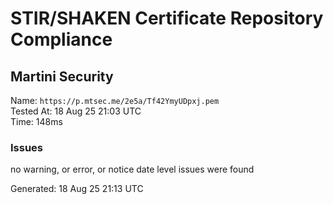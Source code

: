# STIR/SHAKEN Certificate Repository Compliance

## Martini Security

Name: `https://p.mtsec.me/2e5a/Tf42YmyUDpxj.pem`\
Tested At: 18 Aug 25 21:03 UTC\
Time: 148ms

### Issues

no warning, or error, or notice date level issues were found

Generated: 18 Aug 25 21:13 UTC